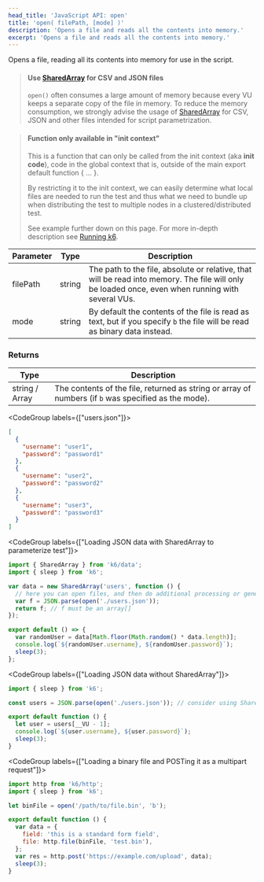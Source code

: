 ```yaml
---
head_title: 'JavaScript API: open'
title: 'open( filePath, [mode] )'
description: 'Opens a file and reads all the contents into memory.'
excerpt: 'Opens a file and reads all the contents into memory.'
---
```


Opens a file, reading all its contents into memory for use in the script.

> #### Use [SharedArray](/javascript-api/v0.31/k6-data/sharedarray/) for CSV and JSON files
>
> `open()` often consumes a large amount of memory because every VU keeps a separate copy of the file in memory.
> To reduce the memory consumption, we strongly advise the usage of [SharedArray](/javascript-api/v0.31/k6-data/sharedarray/) for CSV, JSON and other files intended for script parametrization.

<blockquote mod='warning'>

#### Function only available in "init context"

This is a function that can only be called from the init context (aka **init code**), code in the global context that is, outside of the main export default function { ... }.

By restricting it to the init context, we can easily determine what local files are needed to run the test and thus what we need to bundle up when distributing the test to multiple nodes in a clustered/distributed test.

See example further down on this page. For more in-depth description see [Running k6](/getting-started/running-k6).

</blockquote>

| Parameter | Type   | Description                                                                                                                                       |
| --------- | ------ | ------------------------------------------------------------------------------------------------------------------------------------------------- |
| filePath  | string | The path to the file, absolute or relative, that will be read into memory. The file will only be loaded once, even when running with several VUs. |
| mode      | string | By default the contents of the file is read as text, but if you specify `b` the file will be read as binary data instead.                         |

### Returns

| Type           | Description                                                                                          |
| -------------- | ---------------------------------------------------------------------------------------------------- |
| string / Array | The contents of the file, returned as string or array of numbers (if `b` was specified as the mode). |

<CodeGroup labels={["users.json"]}>

```json
[
  {
    "username": "user1",
    "password": "password1"
  },
  {
    "username": "user2",
    "password": "password2"
  },
  {
    "username": "user3",
    "password": "password3"
  }
]
```

</CodeGroup>

<CodeGroup labels={["Loading JSON data with SharedArray to parameterize test"]}>

```javascript
import { SharedArray } from 'k6/data';
import { sleep } from 'k6';

var data = new SharedArray('users', function () {
  // here you can open files, and then do additional processing or generate the array with data dynamically
  var f = JSON.parse(open('./users.json'));
  return f; // f must be an array[]
});

export default () => {
  var randomUser = data[Math.floor(Math.random() * data.length)];
  console.log(`${randomUser.username}, ${randomUser.password}`);
  sleep(3);
};
```

</CodeGroup>

<CodeGroup labels={["Loading JSON data without SharedArray"]}>

```javascript
import { sleep } from 'k6';

const users = JSON.parse(open('./users.json')); // consider using SharedArray for large files

export default function () {
  let user = users[__VU - 1];
  console.log(`${user.username}, ${user.password}`);
  sleep(3);
}
```

</CodeGroup>

<CodeGroup labels={["Loading a binary file and POSTing it as a multipart request"]}>

```javascript
import http from 'k6/http';
import { sleep } from 'k6';

let binFile = open('/path/to/file.bin', 'b');

export default function () {
  var data = {
    field: 'this is a standard form field',
    file: http.file(binFile, 'test.bin'),
  };
  var res = http.post('https://example.com/upload', data);
  sleep(3);
}
```

</CodeGroup>
